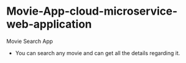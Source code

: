 # Movie-App-cloud-microservice-web-application
Movie Search App

- You can search any movie and can get all the
details regarding it.
